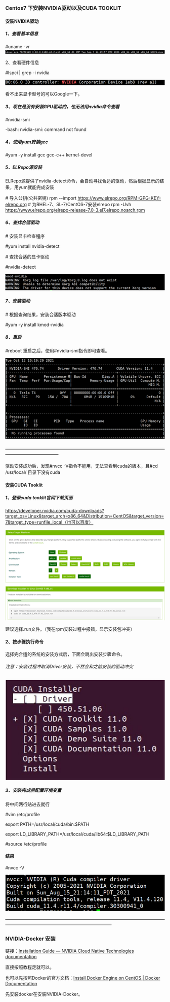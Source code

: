 ### Centos7 下安装NVIDIA驱动以及CUDA TOOKLIT

#### 安装NVIDIA驱动

#####  1、查看基本信息

#uname -vr
![image-20211012101746294](https://raw.githubusercontent.com/Z-JY-Alex/the_way_passed_by/master/images/image-20211012101746294.png)

2、查看硬件信息

#lspci | grep -i nvidia

![image-20211012101727262](https://raw.githubusercontent.com/Z-JY-Alex/the_way_passed_by/master/images/image-20211012101727262.png)

看不出来显卡型号的可以Google一下。

##### 3、现在是没有安装GPU驱动的，也无法用nvidia命令查看

#nvidia-smi

-bash: nvidia-smi: command not found

##### 4、使用yum安装gcc

#yum -y install gcc gcc-c++ kernel-devel

##### 5、ELRepo源安装

ELRepo源提供了nvidia-detect命令，会自动寻找合适的驱动，然后根据显示的结果，用yum就能完成安装

\# 导入公钥(公共密钥)
rpm --import https://www.elrepo.org/RPM-GPG-KEY-elrepo.org
\# 为RHEL-7、SL-7/CentOS-7安装elrepo
rpm -Uvh https://www.elrepo.org/elrepo-release-7.0-3.el7.elrepo.noarch.rpm

##### 6、查找合适驱动

\# 安装显卡检查程序

#yum install nvidia-detect  

\# 查找合适的显卡驱动

#nvidia-detect

![image-20211012101607159](https://raw.githubusercontent.com/Z-JY-Alex/the_way_passed_by/master/images/image-20211012101607159.png)

##### 7、安装驱动

\# 根据查询结果，安装合适版本驱动

#yum -y install kmod-nvidia

##### 8、重启

#reboot
重启之后，使用#nvidia-smi指令即可查看。

![image-20211012101941144](https://raw.githubusercontent.com/Z-JY-Alex/the_way_passed_by/master/images/image-20211012101941144.png)





#### ————————————————————————————————————————————————

驱动安装成功后，发现#nvcc -V指令不能用，无法查看到cuda的版本，且#cd /usr/local/ 目录下没有cuda

#### 安装CUDA Tooklit

##### 1、登录cuda tooklit官网下载页面

https://developer.nvidia.com/cuda-downloads?target_os=Linux&target_arch=x86_64&Distribution=CentOS&target_version=7&target_type=runfile_local（也可以百度）

![image-20211012102738035](https://raw.githubusercontent.com/Z-JY-Alex/the_way_passed_by/master/images/image-20211012102738035.png)

建议选择.run文件。（我在rpm安装过程中报错，显示安装包冲突）

#### 2、按步骤执行命令

选择完合适的系统的安装方式后，下面会跳出安装步骤命令。

###### 注意：安装过程冲取消Driver安装，不然会和之前安装的驱动冲突

![image-20211012103052944](https://raw.githubusercontent.com/Z-JY-Alex/the_way_passed_by/master/images/image-20211012103052944.png)

##### 3、安装完成后配置环境变量

将中间两行贴进去就行

#vim /etc/profile

export PATH=/usr/local/cuda/bin:$PATH

export LD_LIBRARY_PATH=/usr/local/cuda/lib64:$LD_LIBRARY_PATH

#source /etc/profile

#### 结果

#nvcc -V

![image-20211012103502756](https://raw.githubusercontent.com/Z-JY-Alex/the_way_passed_by/master/images/image-20211012103502756.png)



————————————————————————————————————————————————————————————



### NVIDIA-Docker 安装

链接：[Installation Guide — NVIDIA Cloud Native Technologies documentation](https://docs.nvidia.com/datacenter/cloud-native/container-toolkit/install-guide.html#installing-on-centos-7-8)

直接按照教程走就可以。

也可以先按照Docker的官方文档：[Install Docker Engine on CentOS | Docker Documentation](https://docs.docker.com/engine/install/centos/)

先安装docker在安装NVIDIA-Docker。

